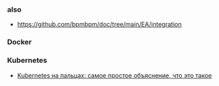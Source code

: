 ### also
- https://github.com/bpmbpm/doc/tree/main/EA/integration

### Docker
### Kubernetes
- [Kubernetes на пальцах: самое простое объяснение, что это такое](https://habr.com/ru/companies/selectel/articles/956266/)

